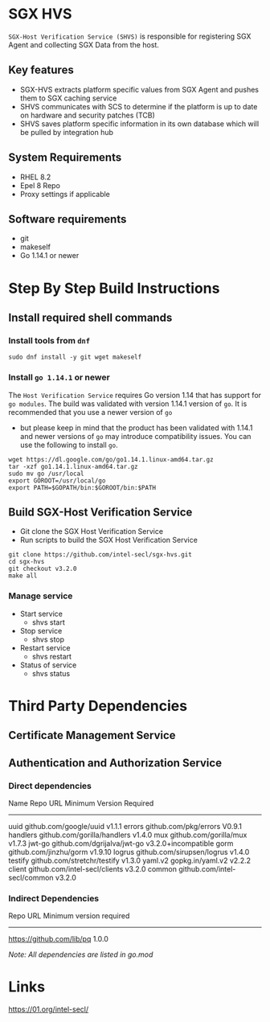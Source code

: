 SGX HVS
=======

`SGX-Host Verification Service (SHVS)` is responsible for registering
SGX Agent and collecting SGX Data from the host.

Key features
------------

-   SGX-HVS extracts platform specific values from SGX Agent and pushes
    them to SGX caching service
-   SHVS communicates with SCS to determine if the platform is up to
    date on hardware and security patches (TCB)
-   SHVS saves platform specific information in its own database which
    will be pulled by integration hub

System Requirements
-------------------

-   RHEL 8.2
-   Epel 8 Repo
-   Proxy settings if applicable

Software requirements
---------------------

-   git
-   makeself
-   Go 1.14.1 or newer

Step By Step Build Instructions
===============================

Install required shell commands
-------------------------------

### Install tools from `dnf`

``` {.shell}
sudo dnf install -y git wget makeself
```

### Install `go 1.14.1` or newer

The `Host Verification Service` requires Go version 1.14 that has
support for `go modules`. The build was validated with version 1.14.1
version of `go`. It is recommended that you use a newer version of `go`
- but please keep in mind that the product has been validated with
1.14.1 and newer versions of `go` may introduce compatibility issues.
You can use the following to install `go`.

``` {.shell}
wget https://dl.google.com/go/go1.14.1.linux-amd64.tar.gz
tar -xzf go1.14.1.linux-amd64.tar.gz
sudo mv go /usr/local
export GOROOT=/usr/local/go
export PATH=$GOPATH/bin:$GOROOT/bin:$PATH
```

Build SGX-Host Verification Service
-----------------------------------

-   Git clone the SGX Host Verification Service
-   Run scripts to build the SGX Host Verification Service

``` {.shell}
git clone https://github.com/intel-secl/sgx-hvs.git
cd sgx-hvs
git checkout v3.2.0
make all
```

### Manage service

-   Start service
    -   shvs start
-   Stop service
    -   shvs stop
-   Restart service
    -   shvs restart
-   Status of service
    -   shvs status

Third Party Dependencies
========================

Certificate Management Service
------------------------------

Authentication and Authorization Service
----------------------------------------

### Direct dependencies

  Name       Repo URL                            Minimum Version Required
  ---------- ----------------------------- ------------------------------------
  uuid       github.com/google/uuid                       v1.1.1
  errors     github.com/pkg/errors                        V0.9.1
  handlers   github.com/gorilla/handlers                  v1.4.0
  mux        github.com/gorilla/mux                       v1.7.3
  jwt-go     github.com/dgrijalva/jwt-go           v3.2.0+incompatible
  gorm       github.com/jinzhu/gorm                       v1.9.10
  logrus     github.com/sirupsen/logrus                   v1.4.0
  testify    github.com/stretchr/testify                  v1.3.0
  yaml.v2    gopkg.in/yaml.v2                             v2.2.2
  client     github.com/intel-secl/clients                v3.2.0
  common     github.com/intel-secl/common                 v3.2.0

### Indirect Dependencies

  Repo URL                     Minimum version required
  --------------------------- --------------------------
  https://github.com/lib/pq             1.0.0

*Note: All dependencies are listed in go.mod*

Links
=====

<https://01.org/intel-secl/>
